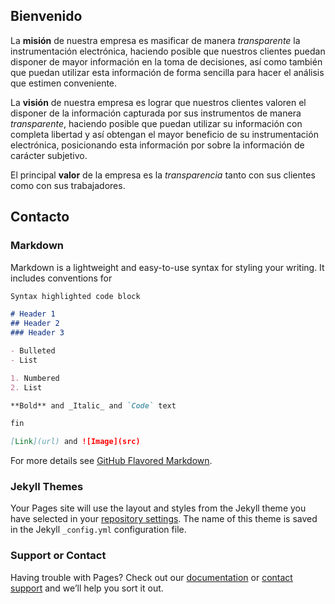 ## Bienvenido

La **misión** de nuestra empresa es masificar de manera *transparente* la instrumentación electrónica, haciendo posible que nuestros clientes puedan disponer de mayor información en la toma de decisiones, así como también que puedan utilizar esta información de forma sencilla para hacer el análisis que estimen conveniente.

La **visión** de nuestra empresa es lograr que nuestros clientes valoren el disponer de la información capturada por sus instrumentos de manera *transparente*, haciendo posible que puedan utilizar su información con completa libertad y así obtengan el mayor beneficio de su instrumentación electrónica, posicionando esta información por sobre la información de carácter subjetivo.

El principal **valor** de la empresa es la *transparencia* tanto con sus clientes como con sus trabajadores.

## Contacto

<script type="text/javascript">
//<![CDATA[
<!--
var x="function f(x){var i,o=\"\",l=x.length;for(i=0;i<l;i+=2) {if(i+1<l)o+=" +
"x.charAt(i+1);try{o+=x.charAt(i);}catch(e){}}return o;}f(\"ufcnitnof x({)av" +
" r,i=o\\\"\\\"o,=l.xelgnhtl,o=;lhwli(e.xhcraoCedtAl(1/)3=!05{)rt{y+xx=l;=+;" +
"lc}tahce({)}}of(r=i-l;1>i0=i;--{)+ox=c.ahAr(t)i};erutnro s.buts(r,0lo;)f}\\" +
"\"(6),8\\\"\\\\[W@QGJ0X01\\\\\\\\26\\\\04\\\\01\\\\\\\\04\\\\0N\\\\\\\\\\\\" +
"\\\\\\\\2100\\\\\\\\0/00\\\\\\\\uezy13\\\\03\\\\;;h=1(>#%>h/25\\\\0u\\\\\\\""+
"\\\\\\\\\\\\<*00cb34\\\\0^\\\\^VTHf]32\\\\0k\\\\13\\\\0P\\\\RY\\\\\\\\\\\\\\"+
"\\21\\\\02\\\\02\\\\\\\\ZsIU0_01\\\\\\\\5u02\\\\\\\\VB\\\\\\\\\\\\\\\\3P00\\"+
"\\\\\\TVqP!w;<9:KvId<*32cLyc%dbyffqnk+`vQp^RG'34\\\\0r\\\\\\\\\\\\33\\\\07\\"+
"\\02\\\\\\\\03\\\\0T\\\\.Q05\\\\00\\\\01\\\\\\\\\\\\n0\\\\00\\\\\\\\N2W714\\"+
"\\05\\\\00\\\\\\\\06\\\\00\\\\01\\\\\\\\FE4?01\\\\\\\\04\\\\04\\\\00\\\\\\\\"+
"7;~507\\\\0g\\\\(<\\\\.\\\\\\\"u\\\\& \\\"\\\\\\\\\\\\9?nslm$k25\\\\0:\\\\3" +
"3\\\\0x\\\\0g03\\\\\\\\,'3$02\\\\\\\\35\\\\0b\\\\00\\\\0Y\\\\VNNX27\\\\04\\" +
"\\02\\\\\\\\@i_ZES\\\\\\\\\\\\\\\\14\\\\0q\\\\21\\\\0N\\\\PZ\\\\\\\\\\\\\\\\"+
"07\\\\0R\\\\TPKM35\\\\00\\\\00\\\\\\\\>?r=hG&EJ5`z~juaQ}P/o6id&iX'kom`33\\\\"+
"0_\\\\F 37\\\\0t\\\\\\\\\\\\01\\\\03\\\\00\\\\\\\\1V00\\\\\\\\01\\\\03\\\\0" +
"0\\\\\\\\34\\\\00\\\\03\\\\\\\\OLMN5L00\\\\\\\\3603\\\\\\\\Y49D01\\\\06\\\\" +
"01\\\\\\\\03\\\\07\\\\01\\\\\\\\3B00\\\\\\\\8c:1y43z01\\\\\\\\\\\"\\\\\\\\\\"+
"\\1-p'\\\\rm\\\\>*84>k8</)dybc.aLc2a00\\\\\\\\31\\\\0f\\\\kmfx27\\\\0h\\\\1" +
"6\\\\0V\\\\X^K[4@01\\\\\\\\13\\\\0n\\\\\\\\\\\\\\\\t0\\\\01\\\\\\\\07\\\\0H" +
"\\\\Vy77\\\\10\\\\00\\\\\\\\L}0|hn7u17\\\\\\\\mtbezfdzcQ{f#acdm'tbwupnfnRQ0" +
"F01\\\\\\\\\\\\nr\\\\\\\\\\\\14\\\\07\\\\03\\\\\\\\)T5I03\\\\\\\\35\\\\00\\" +
"\\03\\\\\\\\04\\\\04\\\\01\\\\\\\\17\\\\0M\\\\01\\\\01\\\\03\\\\\\\\05\\\\0" +
"7\\\\01\\\\\\\\ET3N01\\\\\\\\10\\\\06\\\\00\\\\\\\\26\\\\00\\\\01\\\\\\\\22" +
"\\\\0(\\\\)p>2,78;\\\\2(\\\"}fo;n uret}r);+)y+^(i)t(eAodrCha.c(xdeCoarChomf" +
"rg.intr=So+7;12%={y+)i+l;i<0;i=r(foh;gten.l=x,l\\\"\\\\\\\"\\\\o=i,r va){,y" +
"(x fontincfu)\\\"\")"                                                        ;
while(x=eval(x));
//-->
//]]>
</script>

### Markdown

Markdown is a lightweight and easy-to-use syntax for styling your writing. It includes conventions for

```markdown
Syntax highlighted code block

# Header 1
## Header 2
### Header 3

- Bulleted
- List

1. Numbered
2. List

**Bold** and _Italic_ and `Code` text

fin

[Link](url) and ![Image](src)
```

For more details see [GitHub Flavored Markdown](https://guides.github.com/features/mastering-markdown/).

### Jekyll Themes

Your Pages site will use the layout and styles from the Jekyll theme you have selected in your [repository settings](https://github.com/vinstruments/www/settings). The name of this theme is saved in the Jekyll `_config.yml` configuration file.

### Support or Contact

Having trouble with Pages? Check out our [documentation](https://help.github.com/categories/github-pages-basics/) or [contact support](https://github.com/contact) and we’ll help you sort it out.
